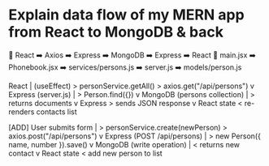 # Explain data flow of my MERN app from React to MongoDB & back

🔁 React ➡️ Axios ➡️ Express ➡️ MongoDB ➡️ Express ➡️ React
🔁 main.jsx ➡️ Phonebook.jsx ➡️ services/persons.js ➡️ server.js ➡️ models/person.js

React <Phonebook>
   | (useEffect) > personService.getAll() > axios.get("/api/persons")
   v
Express (server.js)
   | > Person.find({})
   v
MongoDB (persons collection)
   | > returns documents
   v
Express > sends JSON response
   v
React state < re-renders contacts list

[ADD]
User submits form
   | > personService.create(newPerson) > axios.post("/api/persons")
   v
Express (POST /api/persons)
   | > new Person({ name, number }).save()
   v
MongoDB (write operation)
   | < returns new contact
   v
React state < add new person to list
